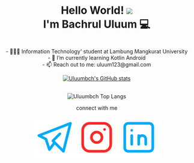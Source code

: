 
<h1 align="center">Hello World! <img src="https://raw.githubusercontent.com/MartinHeinz/MartinHeinz/master/wave.gif" width="30px">
  <br> I'm Bachrul Uluum 💻</h1>

<br>
<div align="center">
- 👨🏻‍🎓 Information Technology' student at Lambung Mangkurat University<br>
- 🌱 I’m currently learning Kotlin Android<br>
- 📫 Reach out to me: uluum123@gmail.com


[![Uluumbch's GitHub stats](https://github-readme-stats.vercel.app/api?username=uluumbch&theme=tokyonight&show_icons=true)](https://github.com/anuraghazra/github-readme-stats)
 
<br> ![Uluumbch Top Langs](https://github-readme-stats.vercel.app/api/top-langs/?username=uluumbch&layout=compact&theme=tokyonight)



connect with me


  [![uluumbch](./icons/telegram.svg)](https://t.me/uluumbch)[![uluumbch](./icons/instagram.svg)](https://instagram.com/uluumbch)[![Bachrul Uluum](./icons/linkedin.svg)](https://www.linkedin.com/in/bachrul-uluum/)

</div>
<!---
uluumbch/uluumbch is a ✨ special ✨ repository because its `README.md` (this file) appears on your GitHub profile.
You can click the Preview link to take a look at your changes.
--->
